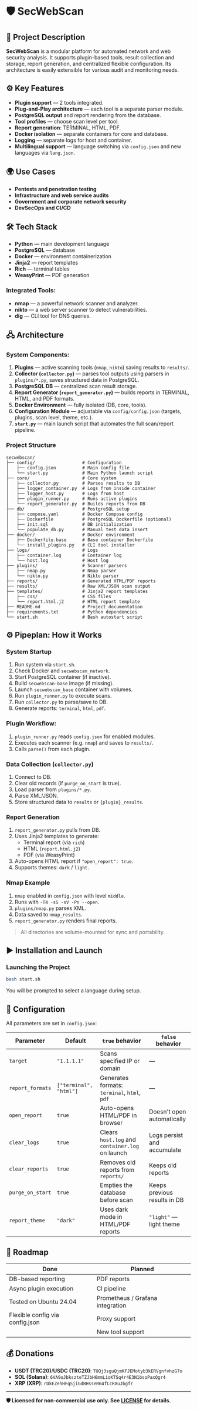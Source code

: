 # 🛡️ SecWebScan

## 📌 Project Description

**SecWebScan** is a modular platform for automated network and web security analysis. It supports plugin-based tools, result collection and storage, report generation, and centralized flexible configuration. Its architecture is easily extensible for various audit and monitoring needs.

## ⚙️ Key Features

- **Plugin support** — 2 tools integrated.  
- **Plug-and-Play architecture** — each tool is a separate parser module.  
- **PostgreSQL output** and report rendering from the database.  
- **Tool profiles** — choose scan level per tool.  
- **Report generation**: TERMINAL, HTML, PDF.  
- **Docker isolation** — separate containers for core and database.  
- **Logging** — separate logs for host and container.  
- **Multilingual support** — language switching via `config.json` and new languages via `lang.json`.

## 🌍 Use Cases

- **Pentests and penetration testing**  
- **Infrastructure and web service audits**  
- **Government and corporate network security**  
- **DevSecOps and CI/CD**

## 🛠️ Tech Stack

- **Python** — main development language  
- **PostgreSQL** — database  
- **Docker** — environment containerization  
- **Jinja2** — report templates  
- **Rich** — terminal tables  
- **WeasyPrint** — PDF generation

### Integrated Tools:
- **nmap** — a powerful network scanner and analyzer.  
- **nikto** — a web server scanner to detect vulnerabilities.  
- **dig** — CLI tool for DNS queries.

## 🖧 Architecture

### System Components:

1. **Plugins** — active scanning tools (`nmap`, `nikto`) saving results to `results/`.  
2. **Collector (`collector.py`)** — parses tool outputs using parsers in `plugins/*.py`, saves structured data in PostgreSQL.  
3. **PostgreSQL DB** — centralized scan result storage.  
4. **Report Generator (`report_generator.py`)** — builds reports in TERMINAL, HTML, and PDF formats.  
5. **Docker Environment** — fully isolated (DB, core, tools).  
6. **Configuration Module** — adjustable via `config/config.json` (targets, plugins, scan level, theme, etc.).  
7. **`start.py`** — main launch script that automates the full scan/report pipeline.

### Project Structure

```
secwebscan/
├── config/                  # Configuration
│   ├── config.json          # Main config file
│   └── start.py             # Main Python launch script
├── core/                    # Core system
│   ├── collector.py         # Parses results to DB
│   ├── logger_container.py  # Logs from inside container
│   ├── logger_host.py       # Logs from host
│   ├── plugin_runner.py     # Runs active plugins
│   └── report_generator.py  # Builds reports from DB
├── db/                      # PostgreSQL setup
│   ├── compose.yaml         # Docker Compose config
│   ├── Dockerfile           # PostgreSQL Dockerfile (optional)
│   ├── init.sql             # DB initialization
│   └── populate_db.py       # Manual test data insert
├── docker/                  # Docker environment
│   ├── Dockerfile.base      # Base container Dockerfile
│   └── install_plugins.py   # CLI tool installer
├── logs/                    # Logs
│   ├── container.log        # Container log
│   └── host.log             # Host log
├── plugins/                 # Scanner parsers
│   ├── nmap.py              # Nmap parser
│   └── nikto.py             # Nikto parser
├── reports/                 # Generated HTML/PDF reports
├── results/                 # Raw XML/JSON scan output
├── templates/               # Jinja2 report templates
│   ├── css/                 # CSS files
│   └── report.html.j2       # HTML report template
├── README.md                # Project documentation
├── requirements.txt         # Python dependencies
└── start.sh                 # Bash autostart script
```

## ⚙️ Pipeplan: How it Works

### System Startup

1. Run system via `start.sh`.
2. Check Docker and `secwebscan_network`.
3. Start PostgreSQL container (if inactive).
4. Build `secwebscan-base` image (if missing).
5. Launch `secwebscan_base` container with volumes.
6. Run `plugin_runner.py` to execute scans.
7. Run `collector.py` to parse/save to DB.
8. Generate reports: `terminal`, `html`, `pdf`.

### Plugin Workflow:

1. `plugin_runner.py` reads `config.json` for enabled modules.
2. Executes each scanner (e.g. `nmap`) and saves to `results/`.
3. Calls `parse()` from each plugin.

### Data Collection (`collector.py`)

1. Connect to DB.
2. Clear old records (if `purge_on_start` is true).
3. Load parser from `plugins/*.py`.
4. Parse XML/JSON.
5. Store structured data to `results` or `{plugin}_results`.

### Report Generation

1. `report_generator.py` pulls from DB.
2. Uses Jinja2 templates to generate:
   - Terminal report (via `rich`)
   - HTML (`report.html.j2`)
   - PDF (via WeasyPrint)
3. Auto-opens HTML report if `"open_report": true`.
4. Supports themes: `dark` / `light`.

### Nmap Example

1. `nmap` enabled in `config.json` with level `middle`.
2. Runs with `-T4 -sS -sV -Pn --open`.
3. `plugins/nmap.py` parses XML.
4. Data saved to `nmap_results`.
5. `report_generator.py` renders final reports.

> All directories are volume-mounted for sync and portability.

## ▶️ Installation and Launch

### Launching the Project

```bash
bash start.sh
```

You will be prompted to select a language during setup.

## 🔧 Configuration

All parameters are set in `config.json`:

| Parameter        | Default              | `true` behavior                                                       | `false` behavior                                |
|------------------|----------------------|------------------------------------------------------------------------|--------------------------------------------------|
| `target`         | `"1.1.1.1"`           | Scans specified IP or domain                                           | —                                                |
| `report_formats` | `["terminal", "html"]` | Generates formats: `terminal`, `html`, `pdf`                          | —                                                |
| `open_report`    | `true`                | Auto-opens HTML/PDF in browser                                         | Doesn't open automatically                       |
| `clear_logs`     | `true`                | Clears `host.log` and `container.log` on launch                        | Logs persist and accumulate                      |
| `clear_reports`  | `true`                | Removes old reports from `reports/`                                    | Keeps old reports                                |
| `purge_on_start` | `true`                | Empties the database before scan                                       | Keeps previous results in DB                     |
| `report_theme`   | `"dark"`              | Uses dark mode in HTML/PDF reports                                     | `"light"` — light theme                         |

## 🔮 Roadmap

| **Done**                        | **Planned**                              |
|-------------------------------|-----------------------------------------|
| DB-based reporting            | PDF reports                             |
| Async plugin execution        | CI pipeline                             |
| Tested on Ubuntu 24.04        | Prometheus / Grafana integration        |
| Flexible config via config.json | Proxy support                         |
|                               | New tool support                        |

## 💰 Donations

- **USDT (TRC20)**/**USDC (TRC20)**: `TUQj3sguQjmKFJEMotyb3kERVgnfvhzG7o`
- **SOL (Solana)**: `6VA9oJbkszteTZJbH6mmLioKTSq4r4E3N1bsoPaxQgr4`
- **XRP (XRP)**: `rDkEZehHFqSjiGdBHsseR64fCcRXuJbgfr`

---

**🛡 Licensed for non-commercial use only. See [LICENSE](LICENSE) for details.**


